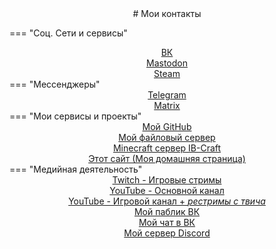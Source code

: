 <center>
# Мои контакты
</center>

=== "Соц. Сети и сервисы"
    <center>
        [ВК](https://vk.com/ilyabot2) <br>
        [Mastodon](https://mastodon.ml/@IlyaBOT) <br>
        [Steam](https://steamcommunity.com/id/IlyaBOTIlya/)
    </center>
=== "Мессенджеры"
    <center>
        [Telegram](https://t.me/IlyaBOOT) <br>
        [Matrix](https://matrix.to/#/@ilyabot:matrix.org)
    </center>
=== "Мои сервисы и проекты"
    <center>
        [Мой GitHub](https://github.com/IlyaBOT) <br>
        [Мой файловый сервер](https://ibifs.ddns.net) <br>
        [Minecraft сервер IB-Craft](https://ibcraft.ru) <br>
        [Этот сайт (Моя домашняя страница)](../index.md)
    </center>
=== "Медийная деятельность"
    <center>
        [Twitch - Игровые стримы](https://www.twitch.tv/ilya_boot) <br>
        [YouTube - Основной канал](https://www.youtube.com/@ilyabot) <br>
        [YouTube - Игровой канал + *рестримы с твича*](https://www.youtube.com/@ilyabotplay) <br>
        [Мой паблик ВК](https://vk.com/ibworkshop) <br>
        [Мой чат в ВК](https://vk.me/join/AUZFwFiKiTeEvLb7CRPLDJDh/C/Gb5iwgFM=) <br>
        [Мой сервер Discord](https://discord.gg/er4WQqc)
    </center>
